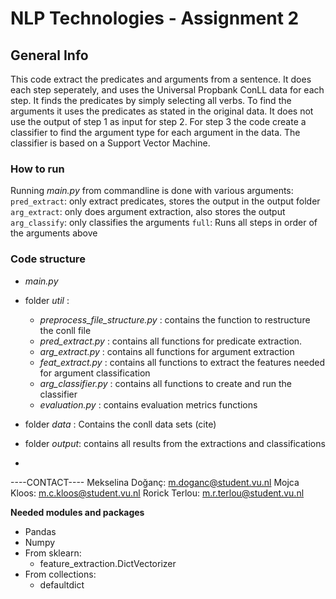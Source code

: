 # NLP Technologies - Assignment 2 

## General Info
This code extract the predicates and arguments from a sentence. 
It does each step seperately, and uses the Universal Propbank ConLL data for each step.
It finds the predicates by simply selecting all verbs. To find the arguments it uses the predicates as stated in the original data.
It does not use the output of step 1 as input for step 2.
For step 3 the code create a classifier to find the argument type for each argument in the data.
The classifier is based on a Support Vector Machine.


### How to run
Running *main.py* from commandline is done with various arguments:
`pred_extract`: only extract predicates, stores the output in the output folder
`arg_extract`: only does argument extraction, also stores the output
`arg_classify`: only classifies the arguments
`full`: Runs all steps in order of the arguments above

### Code structure
 
- *main.py*
- folder *util* : 
	- *preprocess_file_structure.py* : contains the function to restructure the conll file
	- *pred_extract.py* : contains all functions for predicate extraction.
	- *arg_extract.py* : contains all functions for argument extraction
	- *feat_extract.py* : contains all functions to extract the features needed for argument classification
	- *arg_classifier.py* : contains all functions to create and run the classifier
	- *evaluation.py* : contains evaluation metrics functions

- folder *data* :  Contains the conll data sets (cite)
- folder *output*: contains all results from the extractions and classifications
- 

----CONTACT----
Mekselina Doğanç: m.doganc@student.vu.nl
Mojca Kloos: m.c.kloos@student.vu.nl
Rorick Terlou: m.r.terlou@student.vu.nl



**Needed modules and packages**

- Pandas
- Numpy
- From sklearn: 
	- feature_extraction.DictVectorizer
- From collections:
	- defaultdict
